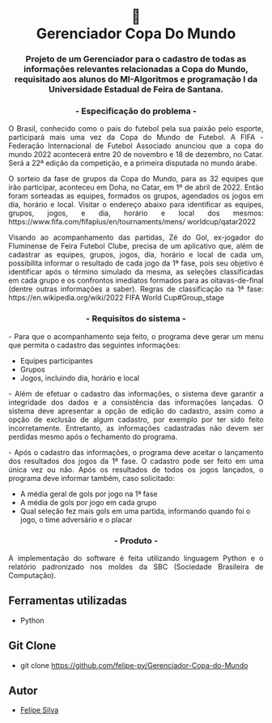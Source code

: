 <h1 align="center">
📄<br>Gerenciador Copa Do Mundo
</h1>
 <h3 align="center">
Projeto de um Gerenciador para o cadastro de todas as informações relevantes relacionadas a Copa do Mundo, requisitado aos alunos do MI-Algoritmos e programação I da Universidade Estadual de Feira de Santana.
</h3>

<h3 align="center">
 - Especificação do problema -
</h3>

<p align="justify">
    O Brasil, conhecido como o país do futebol pela sua paixão pelo esporte, participará mais uma vez da Copa do Mundo de Futebol. A FIFA - Federação Internacional de Futebol Associado anunciou que a copa do mundo 2022 acontecerá entre 20 de novembro e 18 de dezembro, no Catar. Será a 22ª edição da competição, e a primeira disputada no mundo árabe.
</p>
<p align="justify">
    O sorteio da fase de grupos da Copa do Mundo, para as 32 equipes que irão participar, aconteceu em Doha, no Catar, em 1º de abril de 2022. Então foram sorteadas as equipes, formados os grupos, agendados os jogos em dia, horário e local.
    Visitar o endereço abaixo para identificar as equipes, grupos, jogos, e dia, horário e local dos mesmos:
    https://www.fifa.com/fifaplus/en/tournaments/mens/ worldcup/qatar2022
</p>
<p align="justify">
    Visando ao acompanhamento das partidas, Zé do Gol, ex-jogador do Fluminense de Feira Futebol Clube, precisa de um aplicativo que, além de cadastrar as equipes, grupos, jogos, dia, horário e local de cada um, possibilita informar o resultado de cada jogo da 1ª fase, pois seu objetivo é identificar após o término simulado da mesma, as seleções classificadas em cada grupo e os confrontos imediatos formados para as oitavas-de-final (dentre outras informações a saber).
    Regras de classificação na 1ª fase:
    https://en.wikipedia.org/wiki/2022 FIFA World Cup#Group_stage
</p>

<h3 align="center">
 - Requisitos do sistema -
</h3>

<p align="justify">
- Para que o acompanhamento seja feito, o programa deve gerar um menu que permita o cadastro das seguintes informações:

- Equipes participantes
- Grupos
- Jogos, incluindo dia, horário e local
</p>

<p align="justify">
- Além de efetuar o cadastro das informações, o sistema deve garantir a integridade dos dados e a consistência das informações lançadas. O sistema deve apresentar a opção de edição do cadastro, assim como a opção de exclusão de algum cadastro, por exemplo por ter sido feito incorretamente. Entretanto, as informações cadastradas não devem ser perdidas mesmo após o fechamento do programa.

</p>

<p align="justify">
- Após o cadastro das informações, o programa deve aceitar o lançamento dos resultados dos jogos da 1ª fase. O cadastro pode ser feito em uma única vez ou não. Após os resultados de todos os jogos lançados, o programa deve informar também, caso solicitado:

- A média geral de gols por jogo na 1ª fase
- A média de gols por jogo em cada grupo
- Qual seleção fez mais gols em uma partida, informando quando foi o jogo, o time adversário e o placar

</p>

<h3 align="center">
 - Produto -
</h3>

<p align = "justify">
    A implementação do software é feita utilizando linguagem Python e o relatório padronizado nos moldes da SBC (Sociedade Brasileira de Computação).
</p>

## Ferramentas utilizadas
- Python

## Git Clone
- git clone https://github.com/felipe-py/Gerenciador-Copa-do-Mundo

## Autor
- [Felipe Silva](https://github.com/felipe-py)